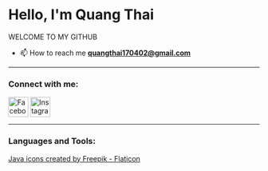 # Hello, I'm Quang Thai

WELCOME TO MY GITHUB

- 📫 How to reach me **quangthai170402@gmail.com**

---

### Connect with me:

<a href="[https://www.facebook.com/yourprofile](https://www.facebook.com/thainq1704/)" target="blank"><img align="center" src="https://cdn.jsdelivr.net/npm/simple-icons@v3/icons/facebook.svg" alt="Facebook" height="40" width="40" /></a>
<a href="[https://www.instagram.com/yourprofile](https://www.instagram.com/thai.nq_/)" target="blank"><img align="center" src="https://cdn.jsdelivr.net/npm/simple-icons@v3/icons/instagram.svg" alt="Instagram" height="40" width="40" /></a>

---

### Languages and Tools:

<a href="https://www.flaticon.com/free-icons/java" title="java icons">Java icons created by Freepik - Flaticon</a>


<br /><br />

